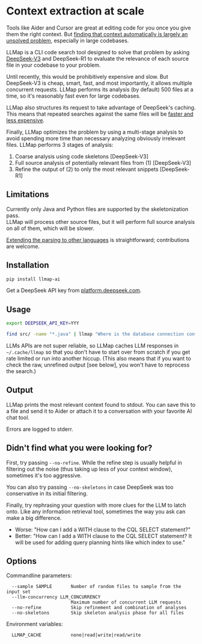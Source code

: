 # Context extraction at scale

Tools like Aider and Cursor are great at editing code for you once you give them the right context. But 
[finding that context automatically is largely an unsolved problem](https://spyced.blogspot.com/2024/12/the-missing-piece-in-ai-coding.html),
especially in large codebases.

LLMap is a CLI code search tool designed to solve that problem by asking  
[DeepSeek-V3](https://huggingface.co/deepseek-ai/DeepSeek-V3) and DeepSeek-R1 to evaluate the relevance of each source file
in your codebase to your problem.

Until recently, this would be prohibitively expensive and slow.  But DeepSeek-V3 is cheap, smart, fast,
and most importantly, it allows multiple concurrent requests.  LLMap performs its analysis
(by default) 500 files at a time, so it's reasonably fast even for large codebases.

LLMap also structures its request to take advantage of DeepSeek's caching.  This means that repeated
searches against the same files will be [faster and less expensive](https://api-docs.deepseek.com/guides/kv_cache).

Finally, LLMap optimizes the problem by using a multi-stage analysis to avoid spending more time
than necessary analyzing obviously irrelevant files.  LLMap performs 3 stages of analysis:
 1. Coarse analysis using code skeletons [DeepSeek-V3]
 2. Full source analysis of potentially relevant files from (1) [DeepSeek-V3]
 3. Refine the output of (2) to only the most relevant snippets [DeepSeek-R1]

## Limitations

Currently only Java and Python files are supported by the skeletonization pass.  
LLMap will process other source files, but it will perform full source analysis on all of them,
which will be slower.

[Extending the parsing to other languages](https://github.com/jbellis/llmap/blob/master/src/llmap/parse.py)
is straightforward; contributions are welcome.

## Installation

```bash
pip install llmap-ai
```

Get a DeepSeek API key from [platform.deepseek.com](https://platform.deepseek.com).

## Usage

```bash
export DEEPSEEK_API_KEY=YYY

find src/ -name "*.java" | llmap "Where is the database connection configured?"
```

LLMs APIs are not super reliable, so LLMap caches LLM responses in `~/.cache/llmap`
so that you don't have to start over from scratch if you get rate limited or run into another hiccup.
(This also means that if you want to check the raw, unrefined output [see below], you won't have to
reprocess the search.)

## Output

LLMap prints the most relevant context found to stdout.  You can save this to a file and send it to Aider
or attach it to a conversation with your favorite AI chat tool.

Errors are logged to stderr.

## Didn't find what you were looking for?

First, try passing `--no-refine`.  While the refine step is usually helpful in filtering out the noise
(thus taking up less of your context window), sometimes it's too aggressive.

You can also try passing `--no-skeletons` in case DeepSeek was too conservative in its initial filtering. 

Finally, try rephrasing your question with more clues for the LLM to latch onto.  Like any information
retrieval tool, sometimes the way you ask can make a big difference.
- Worse: "How can I add a WITH clause to the CQL SELECT statement?"
- Better: "How can I add a WITH clause to the CQL SELECT statement? It will be used for adding query planning hints like which index to use."

## Options

Commandline parameters:
```
  --sample SAMPLE       Number of random files to sample from the input set
  --llm-concurrency LLM_CONCURRENCY
                        Maximum number of concurrent LLM requests
  --no-refine           Skip refinement and combination of analyses
  --no-skeletons        Skip skeleton analysis phase for all files
```

Environment variables:
```
  LLMAP_CACHE           none|read|write|read/write
```